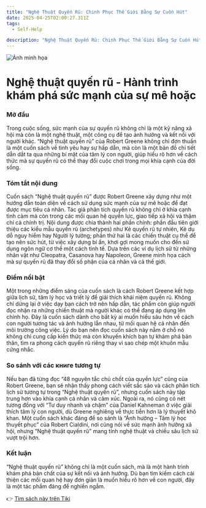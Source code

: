 ```yaml
---
title: "Nghệ Thuật Quyến Rũ: Chinh Phục Thế Giới Bằng Sự Cuốn Hút"
date: 2025-04-25T02:00:27.311Z
tags:
  - Self-Help

description: "Nghệ Thuật Quyến Rũ: Chinh Phục Thế Giới Bằng Sự Cuốn Hút"
---
```


![Ảnh minh họa](https://images.unsplash.com/photo-1617873696465-792058dddd83?crop=entropy&cs=tinysrgb&fit=max&fm=jpg&ixid=M3w3MzA0NDl8MHwxfHNlYXJjaHwxfHxOZ2glRTElQkIlODclMjB0aHUlRTElQkElQUR0JTIwcXV5JUUxJUJBJUJGbiUyMHIlQzUlQTl8ZW58MHx8fHwxNzQ1NTQ2NDI3fDA&ixlib=rb-4.0.3&q=80&w=400) 

 # Nghệ thuật quyến rũ - Hành trình khám phá sức mạnh của sự mê hoặc

<h3>Mở đầu</h3>
Trong cuộc sống, sức mạnh của sự quyến rũ không chỉ là một kỹ năng xã hội mà còn là một nghệ thuật, một công cụ để tạo ảnh hưởng và kết nối với người khác. “Nghệ thuật quyến rũ” của Robert Greene không chỉ đơn thuần là một cuốn sách về tình yêu hay sự hấp dẫn, mà còn là một bản đồ chi tiết dẫn dắt ta qua những bí mật của tâm lý con người, giúp hiểu rõ hơn về cách thức mà sự quyến rũ có thể thay đổi cuộc chơi trong mọi khía cạnh của đời sống.

<h3>Tóm tắt nội dung</h3>
Cuốn sách “Nghệ thuật quyến rũ” được Robert Greene xây dựng như một hướng dẫn toàn diện về cách sử dụng sức mạnh của sự mê hoặc để đạt được mục tiêu cá nhân. Tác giả phân tích quyến rũ không chỉ ở khía cạnh tình cảm mà còn trong các mối quan hệ quyền lực, giao tiếp xã hội và thậm chí cả chính trị. Nội dung được chia thành hai phần chính: phần đầu tiên giới thiệu các kiểu mẫu quyến rũ (archetypes) như Kẻ quyến rũ tự nhiên, Kẻ dụ dỗ nguy hiểm hay Người lý tưởng; phần thứ hai là các chiến thuật cụ thể để tạo nên sức hút, từ việc xây dựng bí ẩn, khơi gợi mong muốn cho đến sử dụng ngôn ngữ cơ thể một cách tinh tế. Dựa trên các ví dụ lịch sử từ những nhân vật như Cleopatra, Casanova hay Napoleon, Greene minh họa cách mà sự quyến rũ đã thay đổi số phận của cá nhân và cả thế giới.

<h3>Điểm nổi bật</h3>
Một trong những điểm sáng của cuốn sách là cách Robert Greene kết hợp giữa lịch sử, tâm lý học và triết lý để giải thích khái niệm quyến rũ. Không chỉ dừng lại ở việc dạy bạn cách trở nên hấp dẫn, tác phẩm còn giúp người đọc nhận ra những chiến thuật mà người khác có thể đang áp dụng lên chính họ. Đây là cuốn sách dành cho bất kỳ ai muốn hiểu sâu hơn về cách con người tương tác và ảnh hưởng lẫn nhau, từ mối quan hệ cá nhân đến môi trường công việc. Lý do bạn nên đọc cuốn sách này nằm ở chỗ nó không chỉ cung cấp kiến thức mà còn khuyến khích bạn tự khám phá bản thân, tìm ra phong cách quyến rũ riêng thay vì sao chép một khuôn mẫu cứng nhắc.

<h3>So sánh với các книге tương tự</h3>
Nếu bạn đã từng đọc “48 nguyên tắc chủ chốt của quyền lực” cũng của Robert Greene, bạn sẽ nhận thấy phong cách viết sắc sảo và cách phân tích lịch sử tương tự trong “Nghệ thuật quyến rũ”, nhưng cuốn sách này tập trung hơn vào khía cạnh cá nhân và cảm xúc. Ngoài ra, nó cũng có nét tương đồng với “Tư duy nhanh và chậm” của Daniel Kahneman ở việc giải thích tâm lý con người, dù Greene nghiêng về thực tiễn hơn là lý thuyết khô khan. Một cuốn sách khác đáng để so sánh là “Ảnh hưởng – Tâm lý học thuyết phục” của Robert Cialdini, nơi cũng nói về sức mạnh ảnh hưởng xã hội, nhưng “Nghệ thuật quyến rũ” mang tính nghệ thuật và chiều sâu lịch sử vượt trội hơn.

<h3>Kết luận</h3>
“Nghệ thuật quyến rũ” không chỉ là một cuốn sách, mà là một hành trình khám phá bản chất của sự kết nối và ảnh hưởng. Dù bạn tìm kiếm cách cải thiện các mối quan hệ hay đơn giản là muốn hiểu rõ hơn về con người, đây là một tác phẩm đáng để nghiền ngẫm.

👉 [Tìm sách này trên Tiki](https://tiki.vn/search?q=Ngh%E1%BB%87%20thu%E1%BA%ADt%20quy%E1%BA%BFn%20r%C5%A9)